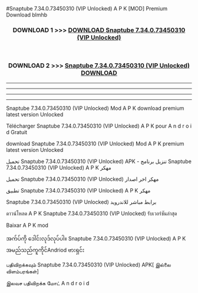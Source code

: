 #Snaptube  7.34.0.73450310 (VIP Unlocked) A P K [MOD] Premium Download blmhb



<div align="center">

<h3>DOWNLOAD 1 >>> <a href="https://teeasianyam.web.app?sq=Snaptube  7.34.0.73450310 (VIP Unlocked)">DOWNLOAD Snaptube  7.34.0.73450310 (VIP Unlocked) </a></h3><br>

<h3>DOWNLOAD 2 >>> <a href="https://teeasianyam.web.app?sq=Snaptube  7.34.0.73450310 (VIP Unlocked) ">Snaptube  7.34.0.73450310 (VIP Unlocked)  DOWNLOAD </a></h3>

</div>


----------------------------------------------------------

----------------------------------------------------------

----------------------------------------------------------

----------------------------------------------------------


Snaptube  7.34.0.73450310 (VIP Unlocked)  Mod A P K download premium latest version Unlocked

Télécharger Snaptube  7.34.0.73450310 (VIP Unlocked)  A P K pour A n d r o i d Gratuit

download Snaptube  7.34.0.73450310 (VIP Unlocked)  Mod A P K premium latest version Unlocked

تحميل Snaptube  7.34.0.73450310 (VIP Unlocked)  APK - تنزيل برنامج Snaptube  7.34.0.73450310 (VIP Unlocked)  A P K مهكر

تحميل Snaptube  7.34.0.73450310 (VIP Unlocked)  مهكر اخر اصدار

تطبيق Snaptube  7.34.0.73450310 (VIP Unlocked)  A P K مهكر

Snaptube  7.34.0.73450310 (VIP Unlocked)  برابط مباشر للاندرويد

ดาวน์โหลด A P K Snaptube  7.34.0.73450310 (VIP Unlocked)  รับเวอร์ชันล่าสุด

Baixar A P K mod

အက်ပ်ကို ဒေါင်းလုဒ်လုပ်ပါ။ Snaptube  7.34.0.73450310 (VIP Unlocked)  A P K အမည်သည်ကူကိုင်Andriod ဗားရှင်း

பதிவிறக்கவும் Snaptube  7.34.0.73450310 (VIP Unlocked)  APK[ இல்லை விளம்பரங்கள்] 
 
இலவச பதிவிறக்க மோட் A n d r o i d



